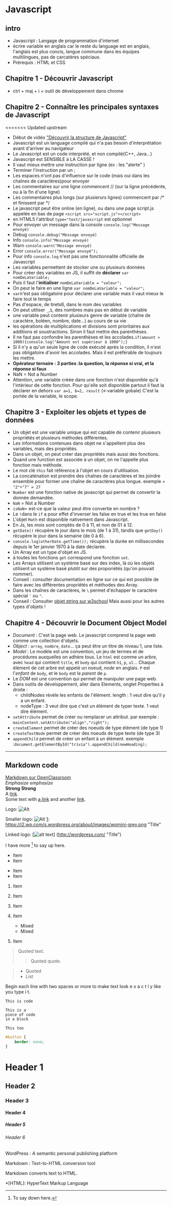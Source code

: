 # Javascript
## intro
- Javascript : Langage de programmation d'internet
- écrire variable en anglais car le reste du language est en anglais, l'anglais est plus concis, langue commune dans les équipes multilingues, pas de carcatères spéciaux.
- Prérequis : HTML et CSS

## Chapitre 1 - Découvrir Javascript
- ctrl + maj + i = outil de développement dans chrome

## Chapitre 2 - Connaître les principales syntaxes de Javascript
<<<<<<< Updated upstream
- Début de vidéo ["Découvrir la structure de Javascript"](https://www.linkedin.com/learning/l-essentiel-de-javascript/decouvrir-la-structure-de-javascript?u=42107057 "Lien vers la vidéo")
- Javascript est un language compilé qui n'a pas besoin d'interprétation avant d'arriver au navigateur
- Le Javascript est un code interprété, et non compilé(C++, Java...)
- Javascript est SENSIBLE à LA CASSE !
- Il vaut mieux mettre une instruction par ligne (ex : les "alerte" )
- Terminer l'instruction par un ;
- Les espaces n'ont pas d'influence sur le code (mais oui dans les chaînes de      caractères)pour envoyer 
- Les commentaires sur une ligne commencent  // (sur la ligne précédente, ou à la fin d'une ligne)
- Les commentaires plus longs (sur plusierurs lignes) commencent par /* et finissent par */
- Le javascript peut être online (en ligne), ou dans une page script.js appelée en bas de page `<script src="script.js"></script>`
- en HTML5 l'attribut `type="text/javascript` est optionnel
- Pour envoyer un message dans la console `console.log("Message envoyé)`
- Debug `console.debug("Message envoyé)`
- Info `console.info("Message envoyé)`
- Warn `console.warn("Message envoyé)`
- Error `console.error("Message envoyé");`
- Pour info `console.log` n'est pas une fonctionnalité officielle de Javascript
- Les variables permettent de stocker une ou plusieurs données
- Pour créer des variables en JS, il suffit de **déclarer** `var nomDeLaVariable;`
- Puis il faut l'**initialiser** `nomDeLaVariable = "valeur";`
- On peut le faire en une ligne `var nomDeLaVariable = "valeur";`
- `var`n'est pas obligatoire pour déclarer une variable mais il vaut mieux le faire tout le temps
- Pas d'espace, de tirets6, dans le nom des variables 
- On peut utiliser `_`,`$`, des nombres mais pas en début de variable
- une variable peut contenir plusieurs genre de variable (chaîne de caractère, boléen, nombre, date...) au cours de sa vie
- les opérations de multiplications et divisions sont prioritaires aux additions et soustractions. Sinon il faut mettre des parenthèses. 
- Il ne faut pas confondre les parenthèses et les accolades.`if(amount > 1000){console.log("Amount est supérieur à 1000");}`
- Si il n'y a qu'un seule ligne de code exécuté après la condition, il n'est pas obligatoire d'avoir les accolades. Mais il est préférable de toujours les mettre.
- **Opérateur ternaire : 3 parties :la question, la réponse si vrai, et la réponse si faux**
- NaN = Not a Number
- Attention, une variable créée dans une fonction n'est disponible qu'à l'intérieur de cette fonction. Pour qu'elle soit disponible partout il faut la déclarer en dehors `var a=1, b=2, result` (<-variable gobale) C'est la portée de la variable, le scope.
## Chapitre 3 - Exploiter les objets et types de données
- Un objet est une variable unique qui est capable de contenir plusieurs propriétés et plusieurs méthodes différentes.
- Les informations contenues dans objet ne s'appellent plus des variables, mais des propriétés.
- Dans un objet, on peut créer das propriétés mais aussi des fonctions.
- Quand une function est associée à un objet, on ne l'appelle plus fonction mais méthode.
- Le mot clé `this` fait référence à l'objet en cours d'utilisation.
- La concaténation est prendre des chaînes de caractères et les joindre ensemble pour former une chaîne de caractères plus longue. exemple = `"2"+"7" = 27`
- `Number` est une fonction native de javascript qui permet de convertir la donnée demandée.
- `NaN` = Not a Number
- `isNaN`= est-ce que la valeur peut être convertie en nombre ?
- Le `!`dans le `if` a pour effet d'inverser les false en true et les true en false
- L'objet `Math` est disponible nativement dans Javascript.
- En Js, les mois sont comptés de 0 à 11, et non de 01 à 12.
- `getDate()` récupère le jour dans le mois (de 1 à 31), tandis que `getDay()` récupère le jour dans la semaine (de 0 à 6).
- `console.log(otherDate.getTime());` récupère la durée en millisecondes depuis le 1er janvier 1970 à la date déclarée.
- Un Array est un type d'objet en JS.
- à toutes les fonctions `get` correspond une fonction `set`.
- Les Arrays utilisent un système basé sur des index, là où les objets utilisent un système basé plutôt sur des proporiétés (qu'on pouvait nommer).
- Conseil : consulter documentation en ligne sur ce qui est possible de faire avec les différentes propriétés et méthodes des Array.
- Dans les chaînes de caractères, le `\` permet d'échapper le caractère spécial `'` ou `"`.
- Conseil : Consulter [objet string sur w3school](https://www.w3schools.com/jsref/jsref_obj_string.asp "je consulte") Mais aussi pour les autres types d'objets !
## Chapitre 4 - Découvrir le Document Object Model
- *Document* : C'est la page web. Le javascript comprend la page web comme une collection d'objets.
- *Object* : `array`, `nombre`, `date`... ça peut être un titre de niveau 1, une liste.
- *Model* : Le modèle est une convention, un jeu de termes et de procédures auxquelles on adhère tous. Le `html` est comme un arbre, avec `head` qui contient `title`, et `body` qui contient `h1`, `p`, `ul`... Chaque élément de cet arbre est appelé un noeud, *node* en anglais. `P` est l'*enfant* de `body`, et le `body` est le *parent* de `p`.
- Le *DOM* est une convention qui permet de manipuler une page web.
- Dans outils de développement, aller dans Elements, onglet Properties à droite :
    - childNodes révèle les enfants de l'élément. length : 1 veut dire qu'il y a un enfant.
    - nodeType : 3 veut dire que c'est un élément de typer texte. 1 veut dire élément.
- `setAttribute` permet de créer ou remplacer un attribut. par exemple : `mainContent.setAttribute("align","right");` 
- `createElement` permet de créer des noeuds de type élément (de type 1)
- `createTextNode` permet de créer des noeuds de type texte (de type 3)
- `appendChild` permet de créer un enfant à un élément. exemple :`document.getElementById("trivia").appendChild(newHeading);`

  
  
  
  
    
-----------  
## Markdown code
[Markdown sur OpenClassroom](https://openclassrooms.com/fr/courses/1304236-redigez-en-markdown "markdown sur openclassroom")  
*Emphasize* _emphasize_  
**Strong** __Strong__  
A [link](http://example.com "Title").  
Some text with [a link][1] and
another [link][2].  

[1]: http://example.com/ "Title"
[2]: http://example.org/ "Title"

Logo: ![Alt](https://i2.wp.com/s.wordpress.org/about/images/logos/wordpress-logo-32.png "Title")

Smaller logo: ![Alt][1]
[1]: https://i2.wp.com/s.wordpress.org/about/images/wpmini-grey.png "Title"

Linked logo: [![alt text](https://i2.wp.com/s.wordpress.org/about/images/wpmini-grey.png)]
(http://wordpress.com/ "Title")

I have more [^1] to say up here.

[^1]: To say down here.

* Item
* Item
- Item
- Item

1. Item
2. Item

 	

3. Item
4. Item
   * Mixed
   * Mixed  
5. Item

 	

> Quoted text.
> > Quoted quote.

> * Quoted 
> * List	

  Begin each line with 
  two spaces or more to 
  make text look
  e x a c t l y 
  like  you  type i
  t.

  `This is code`

~~~~
This is a 
piece of code 
in a block
~~~~

```
This too
``` 	

```css
#button {
    border: none;
}
```

 	

# Header 1
## Header 2
### Header 3 
#### Header 4 ####
##### Header 5 #####
###### Header 6 ######

WordPress
:  A semantic personal publishing platform 

Markdown
:  Text-to-HTML conversion tool

Markdown converts text to HTML.

*[HTML]: HyperText Markup Language
